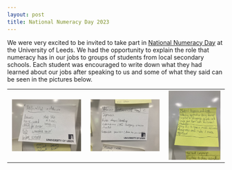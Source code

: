 ```yaml
---
layout: post
title: National Numeracy Day 2023
---
```

We were very excited to be invited to take part in [National Numeracy Day](https://www.nationalnumeracy.org.uk/numeracyday) at the University of Leeds. We had the opportunity to explain the role that numeracy has in our jobs to groups of students from local secondary schools. Each student was encouraged to write down what they had learned about our jobs after speaking to us and some of what they said can be seen in the pictures below.

<table>
  <tr>
    <th><img src="/images/numeracyDay1.png" style="max-width: 95%;" /></th>
    <th><img src="/images/numeracyDay2.png" style="max-width: 95%;" /></th>
    <th><img src="/images/numeracyDay5.png" style="max-width: 95%;" /></th>
  </tr>
</table>
